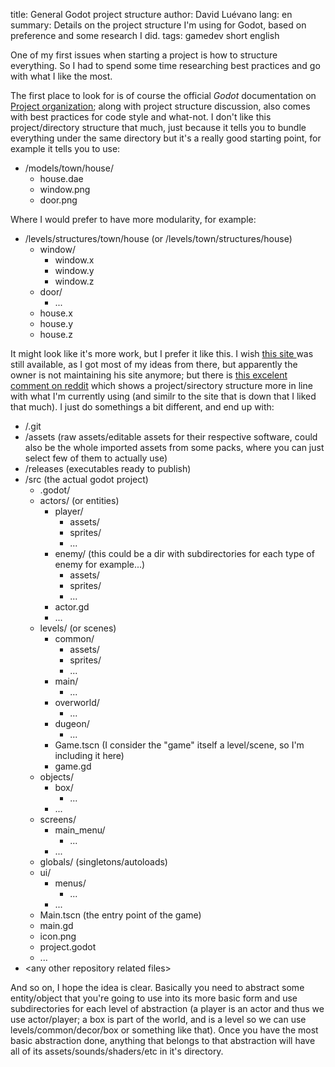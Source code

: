 title: General Godot project structure
author: David Luévano
lang: en
summary: Details on the project structure I'm using for Godot, based on preference and some research I did.
tags: gamedev
	short
	english

One of my first issues when starting a project is how to structure everything. So I had to spend some time researching best practices and go with what I like the most.

The first place to look for is of course the official *Godot* documentation on [Project organization](https://docs.godotengine.org/en/stable/tutorials/best_practices/project_organization.html); along with project structure discussion, also comes with best practices for code style and what-not. I don't like this project/directory structure that much, just because it tells you to bundle everything under the same directory but it's a really good starting point, for example it tells you to use:

- /models/town/house/
	- house.dae
	- window.png
	- door.png

Where I would prefer to have more modularity, for example:

- /levels/structures/town/house (or /levels/town/structures/house)
	- window/
		- window.x
		- window.y
		- window.z
	- door/
		- ...
	- house.x
	- house.y
	- house.z

It might look like it's more work, but I prefer it like this. I wish [this site ](https://www.braindead.bzh/entry/creating-a-game-with-godot-engine-ep-2-project-organization) was still available, as I got most of my ideas from there, but apparently the owner is not maintaining his site anymore; but there is [this excelent comment on reddit](https://www.reddit.com/r/godot/comments/7786ee/comment/dojuzuf/?utm_source=share&utm_medium=web2x&context=3) which shows a project/sirectory structure more in line with what I'm currently using (and similr to the site that is down that I liked that much). I just do somethings a bit different, and end up with:

- /.git
- /assets (raw assets/editable assets for their respective software, could also be the whole imported assets from some packs, where you can just select few of them to actually use)
- /releases (executables ready to publish)
- /src (the actual godot project)
	- .godot/
	- actors/ (or entities)
		- player/
			- assets/
			- sprites/
			- ...
		- enemy/ (this could be a dir with subdirectories for each type of enemy for example...)
			- assets/
			- sprites/
			- ...
		- actor.gd
		- ...
	- levels/ (or scenes)
		- common/
			- assets/
			- sprites/
			- ...
		- main/
			- ...
		- overworld/
			- ...
		- dugeon/
			- ...
		- Game.tscn (I consider the "game" itself a level/scene, so I'm including it here)
		- game.gd
	- objects/
		- box/
			- ...
		- ...
	- screens/
		- main_menu/
			- ...
		- ...
	- globals/ (singletons/autoloads)
	- ui/
		- menus/
			- ...
		- ...
	- Main.tscn (the entry point of the game)
	- main.gd
	- icon.png
	- project.godot
	- ...
- \<any other repository related files\>

And so on, I hope the idea is clear. Basically you need to abstract some entity/object that you're going to use into its more basic form and use subdirectories for each level of abstraction (a player is an actor and thus we use actor/player; a box is part of the world, and is a level so we can use levels/common/decor/box or something like that). Once you have the most basic abstraction done, anything that belongs to that abstraction will have all of its assets/sounds/shaders/etc in it's directory.